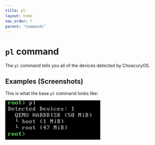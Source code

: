 ```yaml
---
title: pl
layout: home
nav_order: 7
parent: "Commands"
---
```


# `pl` command
The `pl` command tells you all of the devices detected by ChoacuryOS.

## Examples (Screenshots)
This is what the base `pl` command looks like:

![Help command](../../../screenshots/commands/pl/pl.png)